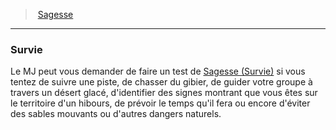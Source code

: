 ﻿---
!GenericItem
Name: Survie
Id: abilities_wisdom_hd.md#survie
ParentLink: abilities_wisdom_hd.md#sagesse
ParentName: Sagesse
NameLevel: 3
Attributes: {}
AttributesDictionary: >+
  {}

---
> [Sagesse](hd_abilities_wisdom.md)

---

### Survie

Le MJ peut vous demander de faire un test de [Sagesse (Survie)](hd_abilities_wisdom_survie.md) si vous tentez de suivre une piste, de chasser du gibier, de guider votre groupe à travers un désert glacé, d'identifier des signes montrant que vous êtes sur le territoire d'un hibours, de prévoir le temps qu'il fera ou encore d'éviter des sables mouvants ou d'autres dangers naturels.


